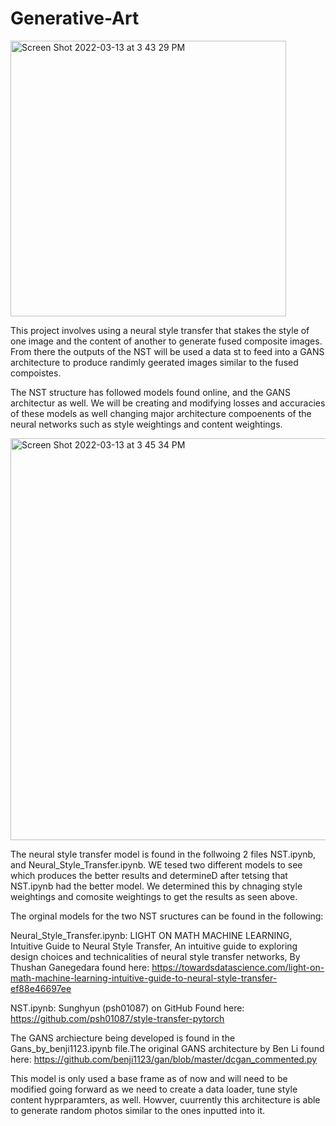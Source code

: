 # Generative-Art

<img width="441" alt="Screen Shot 2022-03-13 at 3 43 29 PM" src="https://user-images.githubusercontent.com/66268214/158076278-dd9be202-afcf-4878-9fc7-6aefcec2ea24.png">



This project involves using a neural style transfer that stakes the style of one image and the content of another to generate fused composite images. From there the outputs of the NST will be used a data st to feed into a GANS architecture to produce randimly geerated images similar to the fused compoistes.

The NST structure has followed models found online, and the GANS architectur as well. We will be creating and modifying losses and accuracies of these models as well changing major architecture compoenents of the neural networks such as style weightings and  content weightings.

<img width="643" alt="Screen Shot 2022-03-13 at 3 45 34 PM" src="https://user-images.githubusercontent.com/66268214/158076335-cf072895-4b5b-49c0-b980-7df46b253d83.png"> 


The neural style transfer model is found in the follwoing 2 files NST.ipynb, and Neural_Style_Transfer.ipynb. WE tesed two different models to see which produces the better results and determineD after tetsing that NST.ipynb had the better model. We determined this by chnaging style weightings and comosite weightings to get the results as seen above.


The orginal models for the two NST sructures can be found in the following:

Neural_Style_Transfer.ipynb:
LIGHT ON MATH MACHINE LEARNING, Intuitive Guide to Neural Style Transfer, An intuitive guide to exploring design choices and technicalities of neural style transfer networks, By Thushan Ganegedara
found here: https://towardsdatascience.com/light-on-math-machine-learning-intuitive-guide-to-neural-style-transfer-ef88e46697ee


NST.ipynb:
Sunghyun (psh01087) on GitHub
Found here: https://github.com/psh01087/style-transfer-pytorch




The GANS archiecture being developed is found in the Gans_by_benji1123.ipynb file.The original GANS architecture by Ben Li found here: https://github.com/benji1123/gan/blob/master/dcgan_commented.py

This model is only used a base frame as of now and will need to be modified going forward as we need to create a data loader, tune style content hyprparamters, as well. Howver, cuurrently this architecture is able to generate random photos similar to the ones inputted into it.
